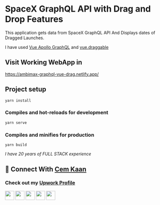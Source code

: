 # SpaceX GraphQL API with Drag and Drop Features

This application gets data from SpaceX GraphQL API
And Displays  dates of Dragged Launches.

I have used [Vue Apollo  GraphQL](https://apollo.vuejs.org/) and [vue.draggable](https://github.com/SortableJS/Vue.Draggable#readme)

## Visit Working WebApp in

<https://ambimax-graphql-vue-drag.netlify.app/>

## Project setup

```
yarn install
```

### Compiles and hot-reloads for development

```
yarn serve
```

### Compiles and minifies for production

```
yarn build
```

_I have 20 years of FULL STACK experience_

## 👥 Connect With [Cem Kaan](https://cemkaan.com)

### Check out my [Upwork Profile](https://www.upwork.com/freelancers/~011199a69e02eea157)

<p>
<a href="https://linkedin.com/in/cemkaan"><img src="https://img.shields.io/badge/linkedin-%230077B5.svg?style=for-the-badge&logo=linkedin&logoColor=white" style="margin-bottom: 4px;" height="30px" target="_blank"></a>
<a href="https://twitter.com/CemKaanGuru"><img src="https://img.shields.io/badge/Twitter-%231DA1F2.svg?style=for-the-badge&logo=Twitter&logoColor=white" style="margin-bottom: 4px;" height="30px" target="_blank"></a>
<a href="https://twitter.com/CemKaanGuru#2680"><img src="https://img.shields.io/badge/Discord-%237289DA.svg?style=for-the-badge&logo=discord&logoColor=white" style="margin-bottom: 4px;" height="30px" target="_blank"></a>
<a href="https://twitter.com/Cem%20Kaan"><img src="https://img.shields.io/badge/-Stackoverflow-FE7A16?style=for-the-badge&logo=stack-overflow&logoColor=white" style="margin-bottom: 4px;" height="30px" target="_blank"></a>
<a href="https://www.hackerrank.com/kaanguru"><img src="https://img.shields.io/badge/-Hackerrank-2EC866?style=for-the-badge&logo=HackerRank&logoColor=white" style="margin-bottom: 4px;" height="30px" target="_blank"></a>
</p>
